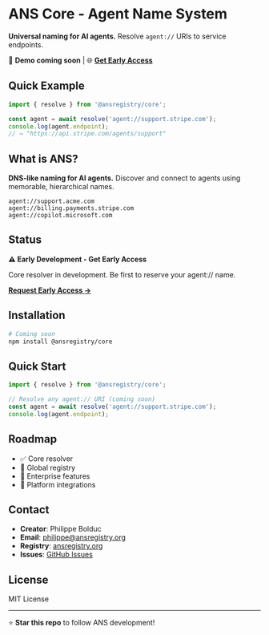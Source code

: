 # ANS Core - Agent Name System

**Universal naming for AI agents.** Resolve `agent://` URIs to service endpoints.

🚀 **Demo coming soon** | 🌐 **[Get Early Access](https://ansregistry.org)**

## Quick Example

```javascript
import { resolve } from '@ansregistry/core';

const agent = await resolve('agent://support.stripe.com');
console.log(agent.endpoint); 
// → "https://api.stripe.com/agents/support"
```

## What is ANS?

**DNS-like naming for AI agents.** Discover and connect to agents using memorable, hierarchical names.

```
agent://support.acme.com
agent://billing.payments.stripe.com
agent://copilot.microsoft.com
```

## Status

**⚠️ Early Development - Get Early Access**

Core resolver in development. Be first to reserve your agent:// name.

**[Request Early Access →](https://ansregistry.org)**

## Installation

```bash
# Coming soon
npm install @ansregistry/core
```

## Quick Start

```javascript
import { resolve } from '@ansregistry/core';

// Resolve any agent:// URI (coming soon)
const agent = await resolve('agent://support.stripe.com');
console.log(agent.endpoint);
```

## Roadmap

- ✅ Core resolver 
- 🚧 Global registry
- 🚧 Enterprise features
- 🚧 Platform integrations

## Contact

- **Creator**: Philippe Bolduc
- **Email**: philippe@ansregistry.org
- **Registry**: [ansregistry.org](https://ansregistry.org)  
- **Issues**: [GitHub Issues](https://github.com/ansregistry/core/issues)

## License

MIT License

---

⭐ **Star this repo** to follow ANS development!
